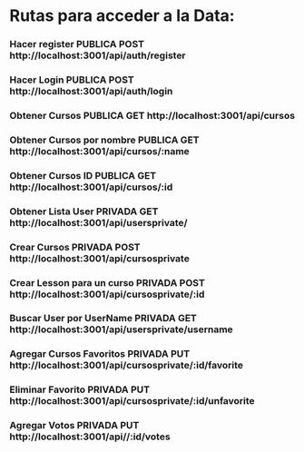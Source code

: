 # Rutas para acceder a la Data:

### Hacer register **PUBLICA** **POST** http://localhost:3001/api/auth/register

### Hacer Login **PUBLICA** **POST** http://localhost:3001/api/auth/login

### Obtener Cursos **PUBLICA** **GET** http://localhost:3001/api/cursos

### Obtener Cursos por nombre **PUBLICA** **GET** http://localhost:3001/api/cursos/:name

### Obtener Cursos ID **PUBLICA** **GET** http://localhost:3001/api/cursos/:id

### Obtener Lista User **PRIVADA** **GET** http://localhost:3001/api/usersprivate/

### Crear Cursos **PRIVADA** **POST** http://localhost:3001/api/cursosprivate

### Crear Lesson para un curso **PRIVADA** **POST** http://localhost:3001/api/cursosprivate/:id

### Buscar User por UserName **PRIVADA** **GET** http://localhost:3001/api/usersprivate/username

### Agregar Cursos Favoritos **PRIVADA** **PUT** http://localhost:3001/api/cursosprivate/:id/favorite

### Eliminar Favorito **PRIVADA** **PUT** http://localhost:3001/api/cursosprivate/:id/unfavorite

### Agregar Votos **PRIVADA** **PUT** http://localhost:3001/api//:id/votes

